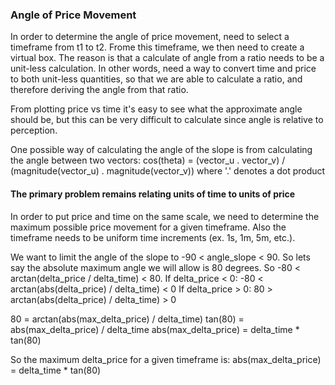 ### Angle of Price Movement

In order to determine the angle of price movement, need to select a timeframe from t1 to t2. Frome this timeframe,
we then need to create a virtual box. The reason is that a calculate of angle from a ratio needs to be a unit-less
calculation. In other words, need a way to convert time and price to both unit-less quantities, so that we are able
to calculate a ratio, and therefore deriving the angle from that ratio.

From plotting price vs time it's easy to see what the approximate angle should be, but this can be very difficult
to calculate since angle is relative to perception. 

One possible way of calculating the angle of the slope is from calculating the angle between two vectors:
cos(theta) = (vector_u . vector_v) / (magnitude(vector_u) . magnitude(vector_v)) where '.' denotes a dot product

#### The primary problem remains relating units of time to units of price

In order to put price and time on the same scale, we need to determine the maximum possible price movement for a given
timeframe. Also the timeframe needs to be uniform time increments (ex. 1s, 1m, 5m, etc.).

We want to limit the angle of the slope to -90 < angle_slope < 90. So lets say the absolute maximum angle we will
allow is 80 degrees. So -80 < arctan(delta_price / delta_time) < 80.
If delta_price < 0: -80 < arctan(abs(delta_price) / delta_time) < 0
If delta_price > 0: 80 > arctan(abs(delta_price) / delta_time) > 0

80 = arctan(abs(max_delta_price) / delta_time)
tan(80) = abs(max_delta_price) / delta_time
abs(max_delta_price) = delta_time * tan(80) 

So the maximum delta_price for a given timeframe is:
abs(max_delta_price) = delta_time * tan(80)